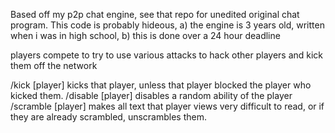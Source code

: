 Based off my p2p chat engine, see that repo for unedited original chat program.
This code is probably hideous, a) the engine is 3 years old, written when i was in high school, b) this is done over a 24 hour deadline

players compete to try to use various attacks to hack other players and kick them off the network

/kick [player] kicks that player, unless that player blocked the player who kicked them. 
/disable [player] disables a random ability of the player
/scramble [player] makes all text that player views very difficult to read, or if they are already scrambled, unscrambles them.